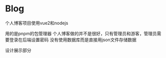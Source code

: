 # Blog
个人博客项目使用vue2和nodejs

用的是pnpm的包管理器
个人博客做的并不是很好，只有管理员和游客，管理员需要登录在后端设置密码
没有使用数据库而是直接用json文件存储数据

设计展示部分
